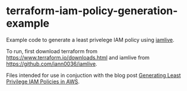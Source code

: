 # terraform-iam-policy-generation-example

Example code to generate a least privelege IAM policy using [iamlive](https://github.com/iann0036/iamlive).

To run, first download terraform from https://www.terraform.io/downloads.html and iamlive from https://github.com/iann0036/iamlive.

Files intended for use in conjuction with the blog post [Generating Least Privilege IAM Policies in AWS](https://www.tinfoilcipher.co.uk/generating-least-privilege-iam-policies-in-aws).
